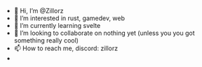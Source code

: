 - 👋 Hi, I’m @Zillorz
- 👀 I’m interested in rust, gamedev, web
- 🌱 I’m currently learning svelte
- 💞️ I’m looking to collaborate on nothing yet (unless you you got something really cool)
- 📫 How to reach me, discord: zillorz
- 
<!---
Zillorz/Zillorz is a ✨ special ✨ repository because its `README.md` (this file) appears on your GitHub profile.
You can click the Preview link to take a look at your changes.
--->
